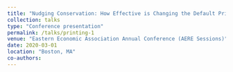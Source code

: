 ```yaml
---
title: "Nudging Conservation: How Effective is Changing the Default Print Setting to Duplex?"
collection: talks
type: "Conference presentation"
permalink: /talks/printing-1
venue: "Eastern Economic Association Annual Conference (AERE Sessions)"
date: 2020-03-01
location: "Boston, MA"
co-authors: 
---
```


<!-- Google tag (gtag.js) -->
<script async src="https://www.googletagmanager.com/gtag/js?id=G-Q95WSVMDNZ"></script>
<script>
  window.dataLayer = window.dataLayer || [];
  function gtag(){dataLayer.push(arguments);}
  gtag('js', new Date());

  gtag('config', 'G-Q95WSVMDNZ');
</script>